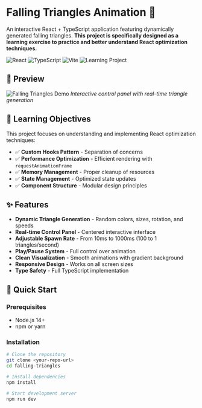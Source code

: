 # Falling Triangles Animation 🎯

An interactive React + TypeScript application featuring dynamically generated falling triangles. **This project is specifically designed as a learning exercise to practice and better understand React optimization techniques.**

![React](https://img.shields.io/badge/React-18.2.0-blue)
![TypeScript](https://img.shields.io/badge/TypeScript-5.0-blue)
![Vite](https://img.shields.io/badge/Vite-4.4.0-purple)
![Learning Project](https://img.shields.io/badge/Status-Learning%20Project-green)

## 📸 Preview

![Falling Triangles Demo](https://via.placeholder.com/800x400/1a1a2e/ffffff?text=Falling+Triangles+Animation)
*Interactive control panel with real-time triangle generation*

## 🎯 Learning Objectives

This project focuses on understanding and implementing React optimization techniques:

- ✅ **Custom Hooks Pattern** - Separation of concerns
- ✅ **Performance Optimization** - Efficient rendering with `requestAnimationFrame`
- ✅ **Memory Management** - Proper cleanup of resources
- ✅ **State Management** - Optimized state updates
- ✅ **Component Structure** - Modular design principles

## ✨ Features

- **Dynamic Triangle Generation** - Random colors, sizes, rotation, and speeds
- **Real-time Control Panel** - Centered interactive interface
- **Adjustable Spawn Rate** - From 10ms to 1000ms (100 to 1 triangles/second)
- **Play/Pause System** - Full control over animation
- **Clean Visualization** - Smooth animations with gradient background
- **Responsive Design** - Works on all screen sizes
- **Type Safety** - Full TypeScript implementation

## 🚀 Quick Start

### Prerequisites
- Node.js 14+ 
- npm or yarn

### Installation

```bash
# Clone the repository
git clone <your-repo-url>
cd falling-triangles

# Install dependencies
npm install

# Start development server
npm run dev
